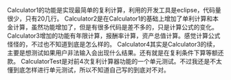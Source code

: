 Calculator1的功能是实现最简单的复利计算，利用的开发工具是eclipse，代码量很少，只有20几行。
Calculator2是在Calculator1的基础上增加了单利计算和本金计算，虽然功能增加了，但是有很多代码是差不多的，只是计算公式的变化。
Calculator3增加的功能有年限计算，报酬率计算，资产总值计算。感觉计算公式怪怪的，不过也不知道到底是怎么样的。
Calculator4其实是Calculator3的续，主要是想测试如果用户非法输入会出现什么结果。还有就是在复利条件下算等额还款。
CalculatorTest是对前4次复利计算器功能的一个单元测试。不过我还是不太懂到底怎样进行单元测试，所以不知道自己写的到底对不对。
